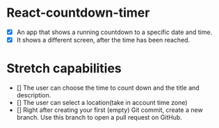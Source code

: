# React-countdown-timer

- [x] An app that shows a running countdown to a specific date and time.
- [x] It shows a different screen, after the time has been reached.

# Stretch capabilities

- [] The user can choose the time to count down and the title and description.
- [] The user can select a location(take in account time zone)
- [] Right after creating your first (empty) Git commit, create a new branch. Use this branch to open a pull request on GitHub.

